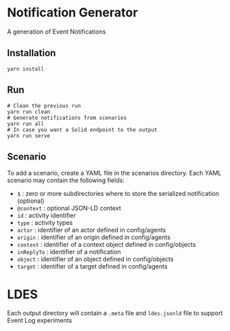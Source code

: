 # Notification Generator

A generation of Event Notifications

## Installation

```
yarn install
```

## Run

```
# Clean the previous run
yarn run clean
# Generate notifications from scenarios
yarn run all
# In case you want a Solid endpoint to the output
yarn run serve
```

## Scenario

To add a scenario, create a YAML file in the scenarios directory. Each YAML scenario may contain the following fields:

- `$` : zero or more subdirectories where to store the serialized notification (optional)
- `@context` : optional JSON-LD context
- `id` : activity identifier
- `type` : activity types
- `actor` : identifier of an actor defined in config/agents
- `origin` : identifier of an origin defined in config/agents
- `context` : identifier of a context object defined in config/objects
- `inReplyTo` : identifier of a notification
- `object` : identifier of an object defined in config/objects
- `target` : identifier of a target defined in config/agents

# LDES

Each output directory will contain a `.meta` file and `ldes.jsonld` file to support Event Log experiments
